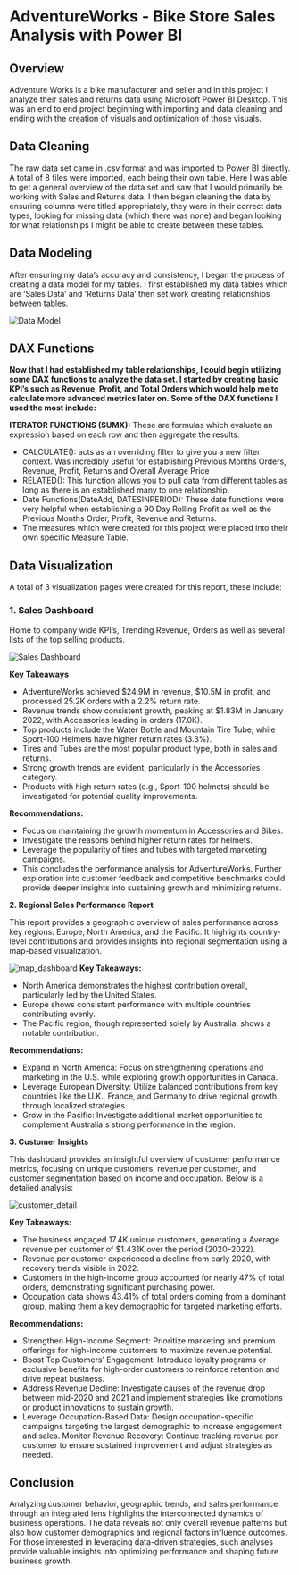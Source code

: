 # AdventureWorks - Bike Store Sales Analysis with Power BI

## Overview
Adventure Works is a bike manufacturer and seller and in this project I analyze their sales and returns data using Microsoft Power BI Desktop. This was an end to end project beginning with importing and data cleaning and ending with the creation of visuals and optimization of those visuals.

## Data Cleaning
The raw data set came in .csv format and was imported to Power BI directly. A total of 8 files were imported, each being their own table. Here I was able to get a general overview of the data set and saw that I would primarily be working with Sales and Returns data. I then began cleaning the data by ensuring columns were titled appropriately, they were in their correct data types, looking for missing data (which there was none) and began looking for what relationships I might be able to create between these tables.

## Data Modeling
After ensuring my data’s accuracy and consistency, I began the process of creating a data model for my tables. I first established my data tables which are ‘Sales Data’ and ‘Returns Data’ then set work creating relationships between tables. 

![Data Model](https://github.com/Sharath2903/Power_BI_AdventureWorks_Analysis/blob/main/data_model.PNG)

## DAX Functions
**Now that I had established my table relationships, I could begin utilizing some DAX functions to analyze the data set. I started by creating basic KPI’s such as Revenue, Profit, and Total Orders which would help me to calculate more advanced metrics later on. Some of the DAX functions I used the most include:**

**ITERATOR FUNCTIONS (SUMX):** These are formulas which evaluate an expression based on each row and then aggregate the results.
- CALCULATE(): acts as an overriding filter to give you a new filter context. Was incredibly useful for establishing Previous Months Orders, Revenue, Profit, 
  Returns and Overall Average Price
- RELATED(): This function allows you to pull data from different tables as long as there is an established many to one relationship.
- Date Functions(DateAdd, DATESINPERIOD): These date functions were very helpful when establishing a 90 Day Rolling Profit as well as the Previous Months Order, 
  Profit, Revenue and Returns.
- The measures which were created for this project were placed into their own specific Measure Table.

## Data Visualization
A total of 3 visualization pages were created for this report, these include:

### 1. Sales Dashboard

Home to company wide KPI’s, Trending Revenue, Orders as well as several lists of the top selling products.

![Sales Dashboard](https://github.com/Sharath2903/Power_BI_AdventureWorks_Analysis/blob/main/sales_perfomance.PNG)

**Key Takeaways**
- AdventureWorks achieved $24.9M in revenue, $10.5M in profit, and processed 25.2K orders with a 2.2% return rate. 
- Revenue trends show consistent growth, peaking at $1.83M in January 2022, with Accessories leading in orders (17.0K).
- Top products include the Water Bottle and Mountain Tire Tube, while Sport-100 Helmets have higher return rates (3.3%). 
- Tires and Tubes are the most popular product type, both in sales and returns.
- Strong growth trends are evident, particularly in the Accessories category.
- Products with high return rates (e.g., Sport-100 helmets) should be investigated for potential quality improvements.

**Recommendations:**
- Focus on maintaining the growth momentum in Accessories and Bikes.
- Investigate the reasons behind higher return rates for helmets.
- Leverage the popularity of tires and tubes with targeted marketing campaigns.
- This concludes the performance analysis for AdventureWorks. Further exploration into customer feedback and competitive benchmarks could provide deeper insights into sustaining growth and minimizing returns.

**2. Regional Sales Performance Report**

This report provides a geographic overview of sales performance across key regions: Europe, North America, and the Pacific. It highlights country-level contributions and provides insights into regional segmentation using a map-based visualization.

![map_dashboard](https://github.com/Sharath2903/Power_BI_AdventureWorks_Analysis/blob/main/Map_dashboard.PNG)
**Key Takeaways:**
- North America demonstrates the highest contribution overall, particularly led by the United States.
- Europe shows consistent performance with multiple countries contributing evenly.
- The Pacific region, though represented solely by Australia, shows a notable contribution.

**Recommendations:**
- Expand in North America: Focus on strengthening operations and marketing in the U.S. while exploring growth opportunities in Canada.
- Leverage European Diversity: Utilize balanced contributions from key countries like the U.K., France, and Germany to drive regional growth through localized 
  strategies.
- Grow in the Pacific: Investigate additional market opportunities to complement Australia's strong performance in the region.

**3. Customer Insights**

  This dashboard provides an insightful overview of customer performance metrics, focusing on unique customers, revenue per customer, and customer segmentation 
  based on income and occupation. Below is a detailed analysis:

![customer_detail](https://github.com/Sharath2903/Power_BI_AdventureWorks_Analysis/blob/main/customer_dashboard.PNG)

**Key Takeaways:**

- The business engaged 17.4K unique customers, generating a Average revenue per customer of $1.431K over the period (2020–2022).
- Revenue per customer experienced a decline from early 2020, with recovery trends visible in 2022.
- Customers in the high-income group accounted for nearly 47% of total orders, demonstrating significant purchasing power.
- Occupation data shows 43.41% of total orders coming from a dominant group, making them a key demographic for targeted marketing efforts.

**Recommendations:**

- Strengthen High-Income Segment: Prioritize marketing and premium offerings for high-income customers to maximize revenue potential.
- Boost Top Customers’ Engagement: Introduce loyalty programs or exclusive benefits for high-order customers to reinforce retention and drive repeat business.
- Address Revenue Decline: Investigate causes of the revenue drop between mid-2020 and 2021 and implement strategies like promotions or product innovations to 
  sustain growth.
- Leverage Occupation-Based Data: Design occupation-specific campaigns targeting the largest demographic to increase engagement and sales.
  Monitor Revenue Recovery: Continue tracking revenue per customer to ensure sustained improvement and adjust strategies as needed.

## Conclusion
Analyzing customer behavior, geographic trends, and sales performance through an integrated lens highlights the interconnected dynamics of business operations. The data reveals not only overall revenue patterns but also how customer demographics and regional factors influence outcomes. For those interested in leveraging data-driven strategies, such analyses provide valuable insights into optimizing performance and shaping future business growth.










